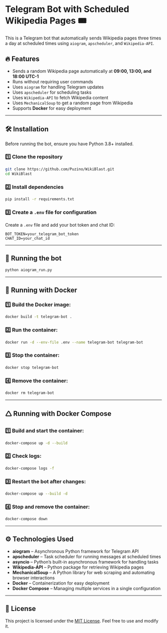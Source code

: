 # Telegram Bot with Scheduled Wikipedia Pages 🎟️

This is a Telegram bot that automatically sends Wikipedia pages three times a day at scheduled times using `aiogram`, `apscheduler`, and `Wikipedia-API`.

## 🔥 Features

- Sends a random Wikipedia page automatically at **09:00, 13:00, and 18:00 UTC-1**
- Runs without requiring user commands
- Uses `aiogram` for handling Telegram updates
- Uses `apscheduler` for scheduling tasks
- Uses `Wikipedia-API` to fetch Wikipedia content
- Uses `MechanicalSoup` to get a random page from Wikipedia
- Supports **Docker** for easy deployment

---

## 🛠️ Installation

Before running the bot, ensure you have Python 3.8+ installed.

### 1️⃣ Clone the repository
```bash
git clone https://github.com/Puzino/WikiBlast.git
cd WikiBlast
```

### 2️⃣ Install dependencies
```bash
pip install -r requirements.txt
```

### 3️⃣ Create a `.env` file for configuration
Create a `.env` file and add your bot token and chat ID:

```
BOT_TOKEN=your_telegram_bot_token
CHAT_ID=your_chat_id
```

---

## 🚀 Running the bot
```bash
python aiogram_run.py
```

---

## 🐙 Running with Docker

### 1️⃣ Build the Docker image:
```bash
docker build -t telegram-bot .
```

### 2️⃣ Run the container:
```bash
docker run -d --env-file .env --name telegram-bot telegram-bot
```

### 3️⃣ Stop the container:
```bash
docker stop telegram-bot
```

### 4️⃣ Remove the container:
```bash
docker rm telegram-bot
```

---

## 🛆 Running with Docker Compose

### 1️⃣ Build and start the container:
```bash
docker-compose up -d --build
```

### 2️⃣ Check logs:
```bash
docker-compose logs -f
```

### 3️⃣ Restart the bot after changes:
```bash
docker-compose up --build -d
```

### 4️⃣ Stop and remove the container:
```bash
docker-compose down
```

---

## ⚙️ Technologies Used

- **aiogram** – Asynchronous Python framework for Telegram API
- **apscheduler** – Task scheduler for running messages at scheduled times
- **asyncio** – Python’s built-in asynchronous framework for handling tasks
- **Wikipedia-API** – Python package for retrieving Wikipedia pages
- **MechanicalSoup** – A Python library for web scraping and automating browser interactions
- **Docker** – Containerization for easy deployment
- **Docker Compose** – Managing multiple services in a single configuration

---

## 🐝 License

This project is licensed under the [MIT License](LICENSE). Feel free to use and modify it.

